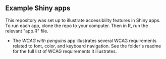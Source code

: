 ## Example Shiny apps

This repository was set up to illustrate accessibility features in Shiny apps. To run each app, clone the repo to your computer. Then in R, run the relevant "app.R" file.

* The *WCAG with penguins* app illustrates several WCAG requirements related to font, color, and keyboard navigation. See the folder's readme for the full list of WCAG requirements it illustrates.


